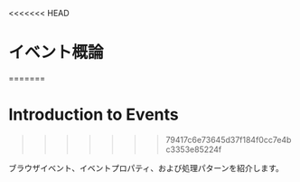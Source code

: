 <<<<<<< HEAD
# イベント概論
=======
# Introduction to Events
>>>>>>> 79417c6e73645d37f184f0cc7e4bc3353e85224f

ブラウザイベント、イベントプロパティ、および処理パターンを紹介します。
